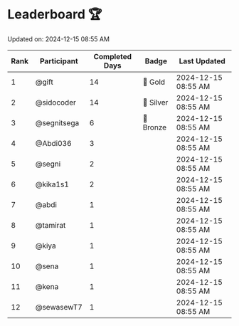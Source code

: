 # Leaderboard 🏆

Updated on: 2024-12-15 08:55 AM

| Rank | Participant       | Completed Days | Badge      | Last Updated         |
|------|-------------------|----------------|------------|----------------------|
| 1    | @gift             | 14             | 🏅 Gold     | 2024-12-15 08:55 AM |
| 2    | @sidocoder        | 14             | 🥈 Silver   | 2024-12-15 08:55 AM |
| 3    | @segnitsega       | 6              | 🥉 Bronze   | 2024-12-15 08:55 AM |
| 4    | @Abdi036          | 3              |            | 2024-12-15 08:55 AM |
| 5    | @segni            | 2              |            | 2024-12-15 08:55 AM |
| 6    | @kika1s1          | 2              |            | 2024-12-15 08:55 AM |
| 7    | @abdi             | 1              |            | 2024-12-15 08:55 AM |
| 8    | @tamirat          | 1              |            | 2024-12-15 08:55 AM |
| 9    | @kiya             | 1              |            | 2024-12-15 08:55 AM |
| 10   | @sena             | 1              |            | 2024-12-15 08:55 AM |
| 11   | @kena             | 1              |            | 2024-12-15 08:55 AM |
| 12   | @sewasewT7        | 1              |            | 2024-12-15 08:55 AM |
